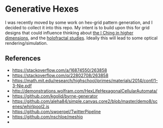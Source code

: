 # Generative Hexes

I was recently moved by some work on hex-grid pattern generation, and I decided to collect it into this repo.  My intent is to build upon this for grid designs that could influence thinking about [the I Ching in higher dimensions](http://newalexandria.org/works/i-ching/index.htm), and the [holofractal studies](https://old.reddit.com/r/holofractal/).  Ideally this will lead to some optical rendering/simulation.


## References

* https://stackoverflow.com/a/16874550/263858
* https://stackoverflow.com/q/22802708/263858
* https://math.mit.edu/research/highschool/primes/materials/2014/conf/1-3-Nie.pdf
* http://demonstrations.wolfram.com/HexLifeHexagonalCellularAutomata/
* https://github.com/kgolid/byrne-generator
* https://github.com/aleha84/simple.canvas.core2/blob/master/demo8/scenes/whirlpool2.js
* https://github.com/swoerpel/TwitterPipeline
* https://github.com/nschloe/meshio
* 